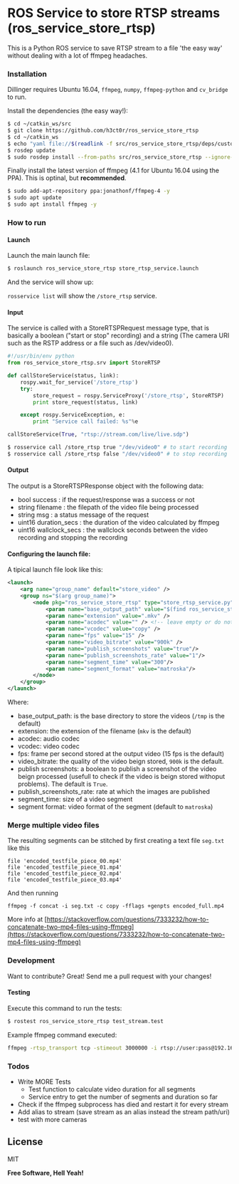 # ROS Service to store RTSP streams (ros_service_store_rtsp)
This is a Python ROS service to save RTSP stream to a file 'the easy way' without dealing with a lot of ffmpeg headaches.

### Installation

Dillinger requires Ubuntu 16.04, `ffmpeg`, `numpy`, `ffmpeg-python` and `cv_bridge` to run.

Install the dependencies (the easy way!):

```bash
$ cd ~/catkin_ws/src
$ git clone https://github.com/h3ct0r/ros_service_store_rtsp
$ cd ~/catkin_ws
$ echo "yaml file://$(readlink -f src/ros_service_store_rtsp/deps/custom_rosdep_rules.yaml)" | sudo tee -a /etc/ros/rosdep/sources.list.d/20-default.list
$ rosdep update
$ sudo rosdep install --from-paths src/ros_service_store_rtsp --ignore-src -r -y 
```
Finally install the latest version of ffmpeg (4.1 for Ubuntu 16.04 using the PPA). This is optinal, but **recommended**.
```bash
$ sudo add-apt-repository ppa:jonathonf/ffmpeg-4 -y
$ sudo apt update
$ sudo apt install ffmpeg -y
```

### How to run

#### Launch

Launch the main launch file:

```sh
$ roslaunch ros_service_store_rtsp store_rtsp_service.launch
```

And the service will show up:

`rosservice list` will show the `/store_rtsp` service.

#### Input
The service is called with a StoreRTSPRequest message type, that is basically a boolean ("start or stop" recording) and a string (The camera URI such as the RSTP address or a file such as /dev/video0). 

```python
#!/usr/bin/env python
from ros_service_store_rtsp.srv import StoreRTSP

def callStoreService(status, link):
    rospy.wait_for_service('/store_rtsp')
    try:
        store_request = rospy.ServiceProxy('/store_rtsp', StoreRTSP)
        print store_request(status, link)

    except rospy.ServiceException, e:
        print "Service call failed: %s"%e

callStoreService(True, "rtsp://stream.com/live/live.sdp")
```

```sh
$ rosservice call /store_rtsp true "/dev/video0" # to start recording
$ rosservice call /store_rtsp false "/dev/video0" # to stop recording
```

#### Output

The output is a StoreRTSPResponse object with the following data:

- bool success : if the request/response was a success or not
- string filename : the filepath of the video file being processed
- string msg : a status message of the request
- uint16 duration_secs : the duration of the video calculated by ffmpeg
- uint16 wallclock_secs : the wallclock seconds between the video recording and stopping the recording

#### Configuring the launch file:

A tipical launch file look like this:

```xml
<launch>
    <arg name="group_name" default="store_video" />
    <group ns="$(arg group_name)">
        <node pkg="ros_service_store_rtsp" type="store_rtsp_service.py" name="store_rtsp_service" output="screen">
            <param name="base_output_path" value="$(find ros_service_store_rtsp)/stored_streams" />
            <param name="extension" value=".mkv" />
            <param name="acodec" value="" /> <!-- leave empty or do not set this param to disable audio -->
            <param name="vcodec" value="copy" />
            <param name="fps" value="15" />
            <param name="video_bitrate" value="900k" />
            <param name="publish_screenshots" value="true"/>
            <param name="publish_screenshots_rate" value="1"/>
            <param name="segment_time" value="300"/>
            <param name="segment_format" value="matroska"/>
        </node>
    </group>
</launch>
```

Where: 

- base_output_path: is the base directory to store the videos (`/tmp` is the default)
- extension: the extension of the filename (`mkv` is the default)
- acodec: audio codec
- vcodec: video codec
- fps: frame per second stored at the output video (15 fps is the default)
- video_bitrate: the quality of the video beign stored, `900k` is the default.
- publish screenshots: a boolean to publish a screenshot of the video beign processed (usefull to check if the video is beign stored withoput problems). The default is `True`.
- publish_screenshots_rate: rate at which the images are published
- segment_time: size of a video segment
- segment format: video format of the segment (default to `matroska`)

### Merge multiple video files

The resulting segments can be stitched by first creating a text file `seg.txt` like this

```
file 'encoded_testfile_piece_00.mp4'
file 'encoded_testfile_piece_01.mp4'
file 'encoded_testfile_piece_02.mp4'
file 'encoded_testfile_piece_03.mp4'
```

And then running

`ffmpeg -f concat -i seg.txt -c copy -fflags +genpts encoded_full.mp4`

More info at [https://stackoverflow.com/questions/7333232/how-to-concatenate-two-mp4-files-using-ffmpeg](https://stackoverflow.com/questions/7333232/how-to-concatenate-two-mp4-files-using-ffmpeg)

### Development

Want to contribute? Great! Send me a pull request with your changes!

#### Testing

Execute this command to run the tests:

```sh
$ rostest ros_service_store_rtsp test_stream.test
```

Example ffmpeg command executed:

```bash
ffmpeg -rtsp_transport tcp -stimeout 3000000 -i rtsp://user:pass@192.168.1.2:554/stream0 -f segment -b:v 900k -an -flags +global_header -map 0 -map_metadata -1 -movflags +frag_keyframe+separate_moof+omit_tfhd_offset+empty_moov -reset_timestamps 1 -segment_format matroska -segment_time 300 -strict 2 -vcodec copy /tmp/1.stream.mkv -y
```

### Todos

 - Write MORE Tests
     - Test function to calculate video duration for all segments
     - Service entry to get the number of segments and duration so far
 - Check if the ffmpeg subprocess has died and restart it for every stream
 - Add alias to stream (save stream as an alias instead the stream path/uri)
 - test with more cameras

License
----

MIT


**Free Software, Hell Yeah!**
